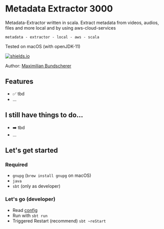 # Metadata Extractor 3000

Metadata-Extractor written in scala. Extract metadata from videos, audios, files and more local and by using aws-cloud-services

``metadata - extractor - local - aws - scala``

Tested on macOS (with openJDK-11)

[![shields.io](http://img.shields.io/badge/license-Apache2-blue.svg)](http://www.apache.org/licenses/LICENSE-2.0.txt)

Author: [Maximilian Bundscherer](https://bundscherer-online.de)

## Features

- ✅ tbd
- ...

## I still have things to do...

- ➡️ tbd
- ...

## Let's get started

### Required

- ``gnupg`` (``brew install gnupg`` on macOS)
- ``java``
- ``sbt`` (only as developer)

### Let's go (developer)

- Read [config](./src/main/scala/de/maxbundscherer/metadata/extractor/utils/Configuration.scala)
- Run with ``sbt run``
- Triggered Restart (recommend) ``sbt ~reStart``
